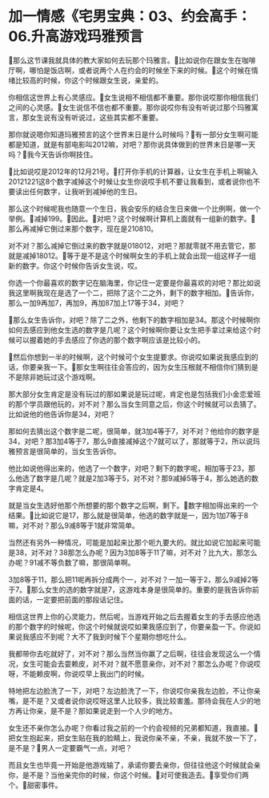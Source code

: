 # 加一情感《宅男宝典：03、约会高手：06.升高游戏玛雅预言

🎼那么这节课我就具体的教大家如何去玩那个玛雅言。🎼比如说你在跟女生在咖啡厅啊，哪怕是饭店啊，或者说两个人在约会的时候坐下来的时候。🎼这个时候在情绪比较高的时候，你这个时候跟女生说，亲爱的。

你相信这世界上有心灵感应。🎼女生说相不相信都不重要。那你说哎那你相信我们之间的心灵感。🎼女生说信不信也都不重要。那你说哎你有没有听说过那个玛雅寓言，那女生说有没有听说过，这些其实都不重要。

那你就说嗯你知道玛雅预言的这个世界末日是什么时候吗？🎼有一部分女生啊可能都是知道，就是有部电影叫2012嘛，对吧？那你说具体做到的世界末日是哪一天吗？🎼我今天告诉你啊技住。

🎼比如说哎是2012年的12月21号。🎼打开你手机的计算器，让女生在手机上啊输入20121221这8个数字减掉这个时候让女生你说哎手机不要让我看到，或者说你也不要读出任何数字，让我听到减掉他的生日。

那么这个时候呢我也随意一个生日，我会安乐的结合生日来做一个比例啊，做一个举例。🎼减掉199。🎼因此。🎼对吧？这个时候啊计算机上面就有一组新的数字。🎼那么再减掉它倒过来那个数字，现在是210810。

对不对？那么减掉它倒过来的数字就是018012，对吧？那就零就不用去管它，那就是减掉18012。🎼等于是不是这个时候啊女生的手机上就会出现一组这样子一组新的数字。你这个时候你告诉女生说，哎。

你选一个你最喜欢的数字记在脑海里，你记住一定要是你最喜欢的对吧？那比如说我这里啊我现在是选了一个二，把除了这个二之外，剩下的数字相加。🎼告诉你，那么一加9再加7，再加9，再加87加上17等于34，对吧？

🎼那么女生告诉你，对吧？除了二之外，他剩下的数字相加是34。那这个时候啊你如何去感应到他女生选的数字是几呢？这个时候啊你要让女生把手拿过来给这个时候可以握着她的手去感应了你选的那个数字啊应该是比较小的。

🎼然后你想到一半的时候啊，这个时候可个女生提要求。你说哎如果说我感应到的话，你要亲我一下。🎼那女生啊往往会答应的，因为女生压根就不相信你们猜到是不是除非她玩过这个游戏啊。

那大部分女生肯定是没有玩过的那如果说是玩过呢，肯定也是包括我们小金恋爱班的那个学员跟他玩的，对不对？那么当女生同意之后，你这个时候就可以去猜了。比如说他的他告诉你是34，对吧？

那如何去猜出这个数字是二呢，很简单，就3加4等于7，对不对？他给你的数字是34，对吧？那3加4等于7，那么9直接减掉这个7就可以了，那就等于2，所以说玛雅预言是很简单的，当女生告诉你。

他比如说他得出来的，他选了一个数字，对吧？剩下的数字呢，相加等于23，那么他选了数字是几呢？就是2加3等于5，对不对？那9减掉5等于4，那么她选的数字肯定是4。

就是当女生选好他那个所想要的那个数字之后啊，剩下。🎼数字相加得出来的一个结果。🎼比如说它是17，那么就是很简单，他选的数字就是一，因为1加7等于8嘛，对不对？那么9减8等于1就非常简单。

当然还有另外一种情况，可能是加起来比那个呃九要大的。就比如说它加起来可能是38，对不对？38那怎么办呢？因为3加8等于11了嘛，对不对？比九大，那怎么办呢？91减不等负数了嘛，那很简单啊。

3加8等于11，那么把11呢再拆分成两个一，对不对？一加一等于2，那么9减掉2等于7。🎼那么女生的选的数字就是7，这游戏本身是很简单的。重要的是我告诉你前面的话，一定要把前面的那段话记住。

相信这世界上你的心灵能力，然后呢，当游戏开始之后去握着女生的手去感应他选的那个数字的时候呢，你这个时候就说哎如果我感应到了，你要亲盈一下。你说如果说我感应不到呢？大不了我到时候下个星期你想吃什么。

我都带你去吃就好了，对不对？那么当然当你赢了之后啊，往往会发现这么一个情况，女生可能会去耍赖皮，对不对？就不愿意亲你，对不对？那怎么办呢？你说哎呀，不能赖皮啊，你说哎早上我出门的时候。

特地把左边脸洗了一下，对吧？左边脸洗了一下，你说哎你亲我左边脸，不让你亲嘴，是不是？又或者说你说哎呀这里人比较多，我比较害羞。那待会我在人少的地方再让你亲，是不是？那如果说走到一个人少的地方。

女生还不亲你怎么办呢？你看过我之前的一个约会视频的兄弟都知道，我直接。🎼把女生抱起来，把女生贴在我的脸睛上，我说你亲不亲，不亲，我就不放一下了，是不是？🎼男人一定要霸气一点，对吧？

而且女生也毕竟一开始是他游戏输了，承诺你要去亲你，但往往他这个时候就会亲你，是不是？当他亲完你的时候，你这个时候。🎼对可使我造去。🎼享受你们两个。🎼甜密事件。

